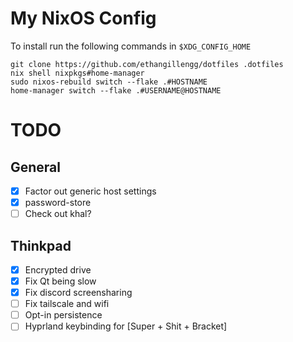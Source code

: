 # My NixOS Config

To install run the following commands in `$XDG_CONFIG_HOME`

```shell
git clone https://github.com/ethangillengg/dotfiles .dotfiles
nix shell nixpkgs#home-manager
sudo nixos-rebuild switch --flake .#HOSTNAME
home-manager switch --flake .#USERNAME@HOSTNAME
```

# TODO

## General

- [x] Factor out generic host settings
- [x] password-store
- [ ] Check out khal?

## Thinkpad

- [x] Encrypted drive
- [x] Fix Qt being slow
- [x] Fix discord screensharing
- [ ] Fix tailscale and wifi
- [ ] Opt-in persistence
- [ ] Hyprland keybinding for [Super + Shit + Bracket]
